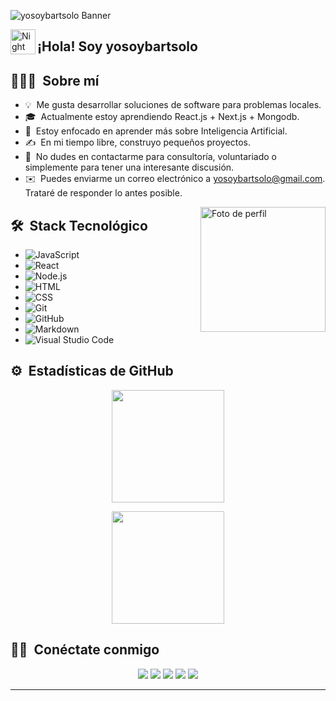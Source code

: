 <!-- Banner -->
![yosoybartsolo Banner](https://res.cloudinary.com/djlx5smmq/image/upload/v1686081293/yosoybart.banner_advdkf.jpg)

<!-- Introduction -->
<img alt="Night Coding" src="./assets/Hand%20Wave.gif" width='40' align="left"/><h2>¡Hola! Soy yosoybartsolo</h2>

<!-- About Me -->
## 👨🏻‍💻 &nbsp;Sobre mí

- 💡 &nbsp;Me gusta desarrollar soluciones de software para problemas locales.
- 🎓 &nbsp;Actualmente estoy aprendiendo React.js + Next.js + Mongodb.
- 🌱 &nbsp;Estoy enfocado en aprender más sobre Inteligencia Artificial.
- ✍️ &nbsp;En mi tiempo libre, construyo pequeños proyectos.
- 💬 &nbsp;No dudes en contactarme para consultoría, voluntariado o simplemente para tener una interesante discusión.
- ✉️ &nbsp;Puedes enviarme un correo electrónico a yosoybartsolo@gmail.com. Trataré de responder lo antes posible.

<!-- Profile Picture -->
<img align="right" src="tu_url_de_foto" alt="Foto de perfil" width="200"/>

<!-- Tech Stack -->
## 🛠 &nbsp;Stack Tecnológico

- ![JavaScript](https://img.icons8.com/color/48/000000/javascript.png)
- ![React](https://img.icons8.com/office/40/000000/react.png)
- ![Node.js](https://img.icons8.com/color/48/000000/nodejs.png)
- ![HTML](https://img.icons8.com/color/48/000000/html-5.png)
- ![CSS](https://img.icons8.com/color/48/000000/css3.png)
- ![Git](https://img.icons8.com/color/48/000000/git.png)
- ![GitHub](https://img.icons8.com/ios-glyphs/30/000000/github.png)
- ![Markdown](https://img.icons8.com/office/40/000000/markdown.png)
- ![Visual Studio Code](https://img.icons8.com/fluent/48/000000/visual-studio-code-2019.png)

<!-- GitHub Analytics -->
## ⚙️ &nbsp;Estadísticas de GitHub

<p align="center">
<a href="https://github.com/yosoybartsolo">
  <img height="180em" src="https://github-readme-stats-eight-theta.vercel.app/api?username=yosoybartsolo&show_icons=true&theme=algolia&include_all_commits=true&count_private=true"/>
</a>
</p>

<p align="center">
<a href="https://github.com/yosoybartsolo">
  <img height="180em" src="https://github-readme-stats-eight-theta.vercel.app/api/top-langs/?username=yosoybartsolo&layout=compact&langs_count=8&theme=algolia"/>
</a>
</p>

<!-- Connect with Me -->
## 🤝🏻 &nbsp;Conéctate conmigo

<p align="center">
<a href="https://www.yosoybartsolo.com"><img src="https://img.icons8.com/color/48/000000/domain.png"/></a>
<a href="https://www.linkedin.com/in/bart-lopez-267b12212/"><img src="https://img.icons8.com/color/48/000000/linkedin.png"/></a>
<a href="mailto:yosoybartsolo@gmail.com"><img src="https://img.icons8.com/color/48/000000/gmail-new.png"/></a>
<a href="https://instagram.com/yosoybartsolo"><img src="https://img.icons8.com/fluent/48/000000/instagram-new.png"/></a>
<a href="https://facebook.com/yosoybartsolo"><img src="https://img.icons8.com/color/48/000000/facebook-new.png"/></a>
</p>

-----

